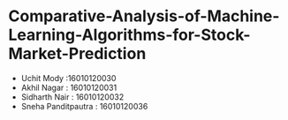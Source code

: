 # Comparative-Analysis-of-Machine-Learning-Algorithms-for-Stock-Market-Prediction

- Uchit Mody :16010120030
- Akhil Nagar : 16010120031
- Sidharth Nair : 16010120032
- Sneha Panditpautra : 16010120036
